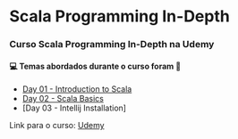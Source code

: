 # Scala Programming In-Depth
### Curso Scala Programming In-Depth na Udemy
#### :computer: Temas abordados durante o curso foram :rocket:
- [Day 01 - Introduction to Scala](https://github.com/romulovieira777/Scala_Programming_in_Depth/tree/main/Day%2001%20-%20Introduction%20to%20Scala)
- [Day 02 - Scala Basics](https://github.com/romulovieira777/Scala_Programming_in_Depth/tree/main/Day%2002%20-%20Scala%20Basics)
- [Day 03 - Intellij Installation]

Link para o curso: [Udemy](https://www.udemy.com/course/scala-programming/)
